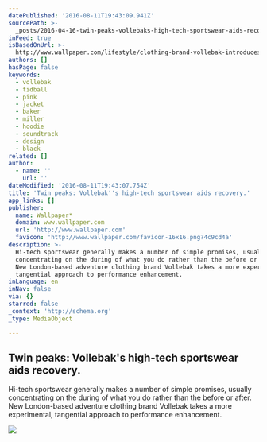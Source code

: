 ```yaml
---
datePublished: '2016-08-11T19:43:09.941Z'
sourcePath: >-
  _posts/2016-04-16-twin-peaks-vollebaks-high-tech-sportswear-aids-recovery-or.md
inFeed: true
isBasedOnUrl: >-
  http://www.wallpaper.com/lifestyle/clothing-brand-vollebak-introduces-two-high-tech-jackets-for-athletes-seeking-perfomance-enhancement
authors: []
hasPage: false
keywords:
  - vollebak
  - tidball
  - pink
  - jacket
  - baker
  - miller
  - hoodie
  - soundtrack
  - design
  - black
related: []
author:
  - name: ''
    url: ''
dateModified: '2016-08-11T19:43:07.754Z'
title: 'Twin peaks: Vollebak''s high-tech sportswear aids recovery.'
app_links: []
publisher:
  name: Wallpaper*
  domain: www.wallpaper.com
  url: 'http://www.wallpaper.com'
  favicon: 'http://www.wallpaper.com/favicon-16x16.png?4c9cd4a'
description: >-
  Hi-tech sportswear generally makes a number of simple promises, usually
  concentrating on the during of what you do rather than the before or after.
  New London-based adventure clothing brand Vollebak takes a more experimental,
  tangential approach to performance enhancement.
inLanguage: en
inNav: false
via: {}
starred: false
_context: 'http://schema.org'
_type: MediaObject

---
```

<article style=""><h1>Twin peaks: Vollebak's high-tech sportswear aids recovery.</h1><p>Hi-tech sportswear generally makes a number of simple promises, usually concentrating on the during of what you do rather than the before or after. New London-based adventure clothing brand Vollebak takes a more experimental, tangential approach to performance enhancement.</p><img src="https://s3-us-west-2.amazonaws.com/the-grid-img/p/c17637c9681425629a927fa5a32fb7a6c749fce5.jpg" /></article>